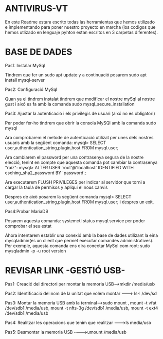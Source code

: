 # ANTIVIRUS-VT

En este Readme estara escrito todas las herramientas que hemos utilizado e implementando para poner nuestro proyecto en marcha
(los codigos que hemos utlizado en lenguaje pyhton estan escritos en 3 carpetas diferentes).

# BASE DE DADES 
 
  Pas1: Instalar MySql
 
  Tindrem que fer un sudo apt update y a continuació posarem sudo apt install mysql-server
  
  Pas2: Configuració MySql
  
  Quan ya el tindrem instalat tindrem que modificar el nostre mySql al nostre gust i aixó es fa amb la comanda sudo mysql_secure_installation
  
  Pas3: Ajustar la autenticació i els privilegis de usuari (aixó no es obligatori)
  
  Per poder fer-ho tindrem que obrir la consola MySQl amb la comanda sudo mysql
  
  Ara comprobarem el metode de autenticació utilizat per unes dels nostres usuaris amb la següent comanda:
  mysql> SELECT user,authentication_string,plugin,host FROM mysql.user;
  
  Ara cambiarem el password per una contrasenya segura de la nostre elecció, tenint en compte que aquesta comanda
  pot cambiar la contrasenya "raiz": mysql> ALTER USER 'root'@'localhost' IDENTIFIED WITH csching_sha2_password BY 'password';
  
  Ara executarem FLUSH PRIVILEGES per indicar al servidor que torni a cargar la taula de permisos y apliqui el nous canvis
  
  Despres de això posarem la següent comanda mysql> SELECT user,authentication_string,plugin,host FROM mysql.user;
  i despres un exit.

  Pas4:Probar MariaDB 
  
  Posarem aquesta comanda: systemctl status mysql.service per poder comprobar el seu estat 
  
  Ahora intentarem establir una conexió amb la base de dades utilizant la eina mysqladmin(es un client que permet executar comandes administratives). Per exemple, aquesta comanda ens dira conectar MySql com root: sudo mysqladmin -p -u root version

# REVISAR LINK -GESTIÓ USB-
  
  Pas1: Creació del directori per montar la memoria USB-->mkdir /media/usb
  
  Pas2: Identificació del nom de la unitat que volem montar ---> ls-l /dev/sd
  
  Pas3: Montar la memoria USB amb la terminal-->sudo mount , mount -t vfat /dev/sdb1 /media/usb, mount -t nfts-3g /dev/sdb1 /media/usb, mount -t ext4 /dev/sdb1  /media/usb
  
  Pas4: Realitzar les operacions que tenim que realitzar --->ls media/usb
  
  Pas5: Desmontar la memoria USB ---->umount /media/usb








